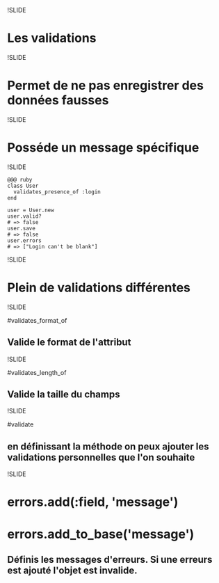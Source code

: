 !SLIDE

# Les validations #

!SLIDE

# Permet de ne pas enregistrer des données fausses #

!SLIDE

# Posséde un message spécifique #

!SLIDE

    @@@ ruby
    class User
      validates_presence_of :login
    end

    user = User.new
    user.valid?
    # => false
    user.save
    # => false
    user.errors
    # => ["Login can't be blank"]

!SLIDE

# Plein de validations différentes #

!SLIDE

#validates_format_of
## Valide le format de l'attribut

!SLIDE

#validates_length_of
## Valide la taille du champs

!SLIDE

#validate
## en définissant la méthode on peux ajouter les validations personnelles que l'on souhaite

!SLIDE

# errors.add(:field, 'message')
# errors.add_to_base('message')
## Définis les messages d'erreurs. Si une erreurs est ajouté l'objet est invalide.
